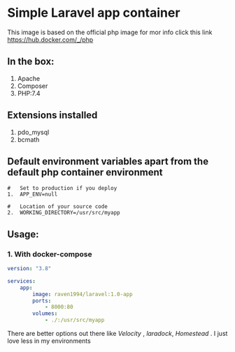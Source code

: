# Simple Laravel app container

This image is based on the official php image for mor info click this link
https://hub.docker.com/_/php 

## In the box:
1.  Apache
2.  Composer
3.  PHP:7.4

## Extensions installed
1.  pdo_mysql
2.  bcmath

## Default environment variables apart from the default php container environment
```
#   Set to production if you deploy
1.  APP_ENV=null

#   Location of your source code
2.  WORKING_DIRECTORY=/usr/src/myapp
```
## Usage:
### 1.  With docker-compose
```yml
version: "3.8"

services: 
    app:
        image: raven1994/laravel:1.0-app
        ports: 
            - 8000:80
        volumes: 
            - ./:/usr/src/myapp
```

There are better options out there like *Velocity* , *laradock*, *Homestead* . I just love less in my environments

